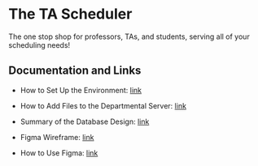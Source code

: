 # The TA Scheduler

The one stop shop for professors, TAs, and students, serving all of your scheduling needs!
## Documentation and Links
 - How to Set Up the Environment: [link](https://docs.google.com/document/d/10PvM36Mi2j2QNy9lwAXYrqdXX-m-qGYvnuNdI0aOgp8/edit?usp=sharing)
 - How to Add Files to the Departmental Server: [link](https://docs.google.com/document/d/1oGgJVLqWFKDjDrc63p3Mi5M2FVJJ5rOTx0jgYGiQRPI/edit?usp=sharing)
 - Summary of the Database Design: [link](https://docs.google.com/document/d/19mrdSY51ohUKYxMDPD5-Cy4DwGiIqk96MtROrRxkPUI/edit?usp=sharing)
 
 
 - Figma Wireframe: [link](https://www.figma.com/file/8OFFtht0uZ5PskfMPtalfG/CSE442-TADA-FigmaFile?node-id=0%3A1&t=LZS53Hqo0ixBmclt-1)
 - How to Use Figma: [link](https://docs.google.com/document/d/1EnX3DEN8PbpazkRa8YDx8J1a7bYPyorAw8GZLyZNhCw/edit?usp=sharing)
